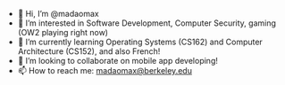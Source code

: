 - 👋 Hi, I’m @madaomax
- 👀 I’m interested in Software Development, Computer Security, gaming (OW2 playing right now)
- 🌱 I’m currently learning Operating Systems (CS162) and Computer Architecture (CS152), and also French!
- 💞️ I’m looking to collaborate on mobile app developing!
- 📫 How to reach me: madaomax@berkeley.edu

<!---
madaomax/madaomax is a ✨ special ✨ repository because its `README.md` (this file) appears on your GitHub profile.
You can click the Preview link to take a look at your changes.
--->
